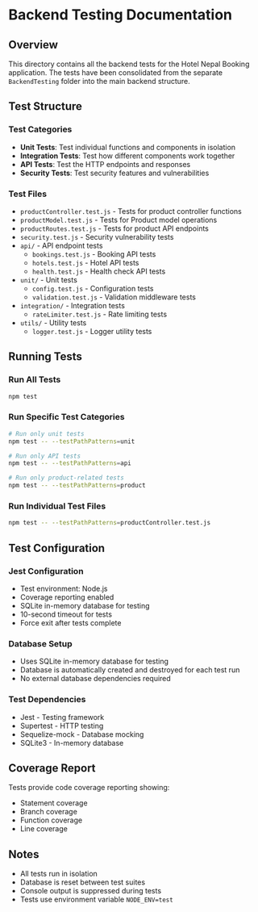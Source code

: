 # Backend Testing Documentation

## Overview
This directory contains all the backend tests for the Hotel Nepal Booking application. The tests have been consolidated from the separate `BackendTesting` folder into the main backend structure.

## Test Structure

### Test Categories
- **Unit Tests**: Test individual functions and components in isolation
- **Integration Tests**: Test how different components work together
- **API Tests**: Test the HTTP endpoints and responses
- **Security Tests**: Test security features and vulnerabilities

### Test Files
- `productController.test.js` - Tests for product controller functions
- `productModel.test.js` - Tests for Product model operations
- `productRoutes.test.js` - Tests for product API endpoints
- `security.test.js` - Security vulnerability tests
- `api/` - API endpoint tests
  - `bookings.test.js` - Booking API tests
  - `hotels.test.js` - Hotel API tests
  - `health.test.js` - Health check API tests
- `unit/` - Unit tests
  - `config.test.js` - Configuration tests
  - `validation.test.js` - Validation middleware tests
- `integration/` - Integration tests
  - `rateLimiter.test.js` - Rate limiting tests
- `utils/` - Utility tests
  - `logger.test.js` - Logger utility tests

## Running Tests

### Run All Tests
```bash
npm test
```

### Run Specific Test Categories
```bash
# Run only unit tests
npm test -- --testPathPatterns=unit

# Run only API tests
npm test -- --testPathPatterns=api

# Run only product-related tests
npm test -- --testPathPatterns=product
```

### Run Individual Test Files
```bash
npm test -- --testPathPatterns=productController.test.js
```

## Test Configuration

### Jest Configuration
- Test environment: Node.js
- Coverage reporting enabled
- SQLite in-memory database for testing
- 10-second timeout for tests
- Force exit after tests complete

### Database Setup
- Uses SQLite in-memory database for testing
- Database is automatically created and destroyed for each test run
- No external database dependencies required

### Test Dependencies
- Jest - Testing framework
- Supertest - HTTP testing
- Sequelize-mock - Database mocking
- SQLite3 - In-memory database

## Coverage Report
Tests provide code coverage reporting showing:
- Statement coverage
- Branch coverage
- Function coverage
- Line coverage

## Notes
- All tests run in isolation
- Database is reset between test suites
- Console output is suppressed during tests
- Tests use environment variable `NODE_ENV=test`
